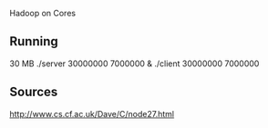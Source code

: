 Hadoop on Cores


## Running

30 MB
./server 30000000 7000000 &
./client 30000000 7000000

## Sources
http://www.cs.cf.ac.uk/Dave/C/node27.html

